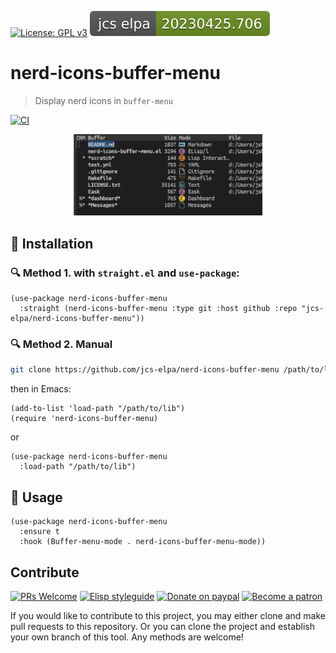 [![License: GPL v3](https://img.shields.io/badge/License-GPL%20v3-blue.svg)](https://www.gnu.org/licenses/gpl-3.0)
[![JCS-ELPA](https://raw.githubusercontent.com/jcs-emacs/badges/master/elpa/v/nerd-icons-buffer-menu.svg)](https://jcs-emacs.github.io/jcs-elpa/#/nerd-icons-buffer-menu)

# nerd-icons-buffer-menu
> Display nerd icons in `buffer-menu`

[![CI](https://github.com/jcs-elpa/nerd-icons-buffer-menu/actions/workflows/test.yml/badge.svg)](https://github.com/jcs-elpa/nerd-icons-buffer-menu/actions/workflows/test.yml)

<p align="center">
<img src="./etc/screenshot.png" width="60%" />
</p>

## 💾 Installation

### 🔍 Method 1. with `straight.el` and `use-package`:

```elisp
(use-package nerd-icons-buffer-menu
  :straight (nerd-icons-buffer-menu :type git :host github :repo "jcs-elpa/nerd-icons-buffer-menu"))
```

### 🔍 Method 2. Manual

```sh
git clone https://github.com/jcs-elpa/nerd-icons-buffer-menu /path/to/lib
```

then in Emacs:

```elisp
(add-to-list 'load-path "/path/to/lib")
(require 'nerd-icons-buffer-menu)
```

or

```elisp
(use-package nerd-icons-buffer-menu
  :load-path "/path/to/lib")
```

## 🔨 Usage

```elisp
(use-package nerd-icons-buffer-menu
  :ensure t
  :hook (Buffer-menu-mode . nerd-icons-buffer-menu-mode))
```

## Contribute

[![PRs Welcome](https://img.shields.io/badge/PRs-welcome-brightgreen.svg)](http://makeapullrequest.com)
[![Elisp styleguide](https://img.shields.io/badge/elisp-style%20guide-purple)](https://github.com/bbatsov/emacs-lisp-style-guide)
[![Donate on paypal](https://img.shields.io/badge/paypal-donate-1?logo=paypal&color=blue)](https://www.paypal.me/jcs090218)
[![Become a patron](https://img.shields.io/badge/patreon-become%20a%20patron-orange.svg?logo=patreon)](https://www.patreon.com/jcs090218)

If you would like to contribute to this project, you may either
clone and make pull requests to this repository. Or you can
clone the project and establish your own branch of this tool.
Any methods are welcome!

